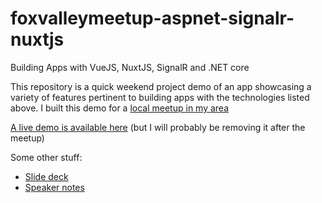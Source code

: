 # foxvalleymeetup-aspnet-signalr-nuxtjs

Building Apps with VueJS, NuxtJS, SignalR and .NET core

This repository is a quick weekend project demo of an app showcasing a variety of features
pertinent to building apps with the technologies listed above. I built this demo for a [local
meetup in my area](https://www.meetup.com/Fox-Valley-NET-Web-Development-Meetup/events/259403666/)

[A live demo is available here](https://goodreads.mattjcowan.com/) (but I will probably be removing it after the meetup)

Some other stuff:

- [Slide deck](https://slides.com/mattjcowan/foxvalleymeetup-aspnet-signalr-nuxt)
- [Speaker notes](NOTES.md)